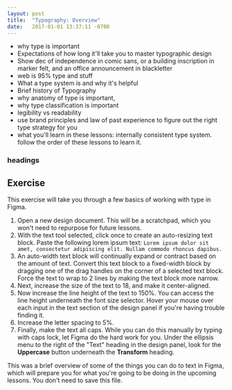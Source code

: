 ```yaml
---
layout: post
title:  "Typography: Overview"
date:   2017-01-01 13:37:11 -0700
---
```

* why type is important
* Expectations of how long it'll take you to master typographic design
* Show dec of independence in comic sans, or a building inscription in marker felt, and an office announcement in blackletter
* web is 95% type and stuff
* What a type system is and why it's helpful
* Brief history of Typography
* why anatomy of type is important,
* why type classification is important
* legibility vs readability
* use brand principles and law of past experience to figure out the right type strategy for you
* what you'll learn in these lessons: internally consistent type system. follow the order of these lessons to learn it.

### headings

<!--more-->
## Exercise
This exercise will take you through a few basics of working with type in Figma.

1. Open a new design document. This will be a scratchpad, which you won't need to repurpose for future lessons.
2. With the <span data-keyCombo="text">text tool</span> selected, click once to create an auto-resizing text block. Paste the following lorem ipsum text: `Lorem ipsum dolor sit amet, consectetur adipiscing elit. Nullam commodo rhoncus dapibus.`
3. An auto-width text block will continually expand or contract based on the amount of text. Convert this text block to a fixed-width block by dragging one of the drag handles on the corner of a selected text block. Force the text to wrap to 2 lines by making the text block more narrow.
4. Next, increase the size of the text to 18, and make it center-aligned.
5. Now increase the line height of the text to 150%. You can access the line height underneath the font size selector. Hover your mouse over each input in the text section of the design panel if you're having trouble finding it.
6. Increase the letter spacing to 5%.
7. Finally, make the text all caps. While you can do this manually by typing with caps lock, let Figma do the hard work for you. Under the ellipsis menu to the right of the "Text" heading in the design panel, look for the **Uppercase** button underneath the **Transform** heading.

This was a brief overview of some of the things you can do to text in Figma, which will prepare you for what you're going to be doing in the upcoming lessons. You don't need to save this file.
